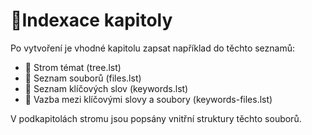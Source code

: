 # 🔎Indexace kapitoly

Po vytvoření je vhodné kapitolu zapsat například do těchto seznamů:

- 📖 Strom témat (tree.lst)
- 📑 Seznam souborů (files.lst)
- 📇 Seznam klíčových slov (keywords.lst)
- 📇 Vazba mezi klíčovými slovy a soubory (keywords-files.lst)

V podkapitolách stromu jsou popsány vnitřní struktury těchto souborů.
